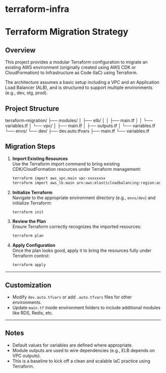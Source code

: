 # terraform-infra
# Terraform Migration Strategy

## Overview

This project provides a modular Terraform configuration to migrate an existing AWS environment (originally created using AWS CDK or CloudFormation) to Infrastructure as Code (IaC) using Terraform.

The architecture assumes a basic setup including a VPC and an Application Load Balancer (ALB), and is structured to support multiple environments (e.g., dev, stg, prod).

##  Project Structure

terraform-migration/
├── modules/
│   ├── elb/
│   │   ├── main.tf
│   │   └── variables.tf
│   └── vpc/
│       ├── main.tf
│       ├── outputs.tf
│       └── variables.tf
└── envs/
    └── dev/
        ├── dev.auto.tfvars
        ├── main.tf
        └── variables.tf


## Migration Steps

1. **Import Existing Resources**  
   Use the Terraform import command to bring existing CDK/CloudFormation resources under Terraform management:
   ```bash
   terraform import aws_vpc.main vpc-xxxxxxxx
   terraform import aws_lb.main arn:aws:elasticloadbalancing:region:account-id:loadbalancer/app/your-lb-name/xxxxxxxxx
   ```

2. **Initialize Terraform**  
   Navigate to the appropriate environment directory (e.g., `envs/dev`) and initialize Terraform:
   ```bash
   terraform init
   ```

3. **Review the Plan**  
   Ensure Terraform correctly recognizes the imported resources:
   ```bash
   terraform plan
   ```

4. **Apply Configuration**  
   Once the plan looks good, apply it to bring the resources fully under Terraform control:
   ```bash
   terraform apply
   ```

---

##  Customization

- Modify `dev.auto.tfvars` or add `.auto.tfvars` files for other environments.
- Update `main.tf` inside environment folders to include additional modules like RDS, Redis, etc.

---

## Notes

- Default values for variables are defined where appropriate.
- Module outputs are used to wire dependencies (e.g., ELB depends on VPC outputs).
- This is a baseline to kick off a clean and scalable IaC practice using Terraform.
